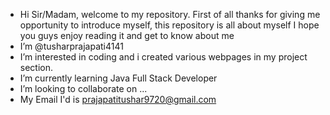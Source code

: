 - Hi Sir/Madam, welcome to my repository. First of all thanks for giving me opportunity to introduce myself, this repository is all about myself I hope you guys enjoy reading it and get to know about me  
- I’m @tusharprajapati4141
- I’m interested in coding and i created various webpages in my project section.
- I’m currently learning Java Full Stack Developer
- I’m looking to collaborate on ...
- My Email I'd is prajapatitushar9720@gmail.com

<!---
tusharprajapati4141/tusharprajapati4141 is a ✨ special ✨ repository because its `README.md` (this file) appears on your GitHub profile.
You can click the Preview link to take a look at your changes.
--->
